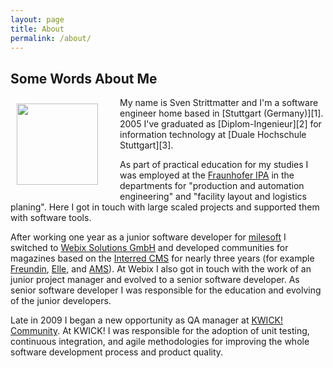 ```yaml
---
layout: page
title: About
permalink: /about/
---
```


## Some Words About Me

<img src="../images/ich.jpg" width="130" style="float:left; padding: 10px 35px 15px 10px;"/>
My name is Sven Strittmatter and I'm a software engineer home based in
[Stuttgart (Germany)][1]. 2005 I've graduated as [Diplom-Ingenieur][2] for
information technology at [Duale Hochschule Stuttgart][3].

As part of practical education for my studies I was employed at the [Fraunhofer IPA][4]
in the departments for "production and automation engineering" and "facility layout
and logistics planing". Here I got in touch with large scaled projects and supported
them with software tools.

After working one year as a junior software developer for [milesoft][5] I switched
to [Webix Solutions GmbH][6] and developed communities for magazines based on the
[Interred CMS][7] for nearly three years (for example [Freundin][8], [Elle][9],
  and [AMS][10]). At Webix I also got in touch with the work of an junior project
  manager and evolved to a senior software developer. As senior software developer
  I was responsible for the education and evolving of the junior developers.

Late in 2009 I began a new opportunity as QA manager at [KWICK! Community][11].
At KWICK! I was responsible for the adoption of unit testing, continuous integration,
and agile methodologies for improving the whole software development process and
product quality.

[1]:  http://maps.google.de/maps?q=maps+stuttgart&ie=UTF8&oe=utf-8&client=firefox-a&hnear=Stuttgart,+Baden-W%C3%BCrttemberg&gl=de&t=h&z=11
[2]:  http://en.wikipedia.org/wiki/Engineer%27s_degree#Germany
[3]:  http://www.dhbw-stuttgart.de/
[4]:  http://www.ipa.fraunhofer.de/
[5]:  http://www.milesoft.de/Home.42.0.html
[6]:  http://www.webix.de/
[7]:  http://www.interred.de/
[8]:  http://www.freundin.de/
[9]:  http://www.elle.de/
[10]: http://www.auto-motor-und-sport.de/
[11]: http://www.kwick.de/
